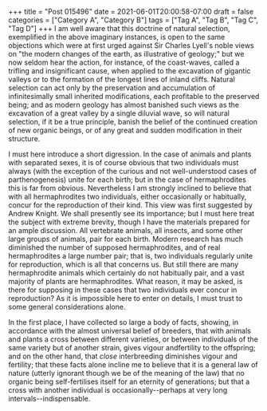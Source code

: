 +++
title = "Post 015496"
date = 2021-06-01T20:00:58-07:00
draft = false
categories = ["Category A", "Category B"]
tags = ["Tag A", "Tag B", "Tag C", "Tag D"]
+++
I am well aware that this doctrine of natural selection, exemplified in the above imaginary instances, is open to the same objections which were at first urged against Sir Charles Lyell's noble views on "the modern changes of the earth, as illustrative of geology;" but we now seldom hear the action, for instance, of the coast-waves, called a trifling and insignificant cause, when applied to the excavation of gigantic valleys or to the formation of the longest lines of inland cliffs. Natural selection can act only by the preservation and accumulation of infinitesimally small inherited modifications, each profitable to the preserved being; and as modern geology has almost banished such views as the excavation of a great valley by a single diluvial wave, so will natural selection, if it be a true principle, banish the belief of the continued creation of new organic beings, or of any great and sudden modification in their structure.

I must here introduce a short digression. In the case of animals and plants with separated sexes, it is of course obvious that two individuals must always (with the exception of the curious and not well-understood cases of parthenogenesis) unite for each birth; but in the case of hermaphrodites this is far from obvious. Nevertheless I am strongly inclined to believe that with all hermaphrodites two individuals, either occasionally or habitually, concur for the reproduction of their kind. This view was first suggested by Andrew Knight. We shall presently see its importance; but I must here treat the subject with extreme brevity, though I have the materials prepared for an ample discussion. All vertebrate animals, all insects, and some other large groups of animals, pair for each birth. Modern research has much diminished the number of supposed hermaphrodites, and of real hermaphrodites a large number pair; that is, two individuals regularly unite for reproduction, which is all that concerns us. But still there are many hermaphrodite animals which certainly do not habitually pair, and a vast majority of plants are hermaphrodites. What reason, it may be asked, is there for supposing in these cases that two individuals ever concur in reproduction? As it is impossible here to enter on details, I must trust to some general considerations alone.

In the first place, I have collected so large a body of facts, showing, in accordance with the almost universal belief of breeders, that with animals and plants a cross between different varieties, or between individuals of the same variety but of another strain, gives vigour andfertility to the offspring; and on the other hand, that _close_ interbreeding diminishes vigour and fertility; that these facts alone incline me to believe that it is a general law of nature (utterly ignorant though we be of the meaning of the law) that no organic being self-fertilises itself for an eternity of generations; but that a cross with another individual is occasionally--perhaps at very long intervals--indispensable.
